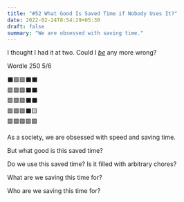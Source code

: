 ```yaml
---
title: "#52 What Good Is Saved Time if Nobody Uses It?"
date: 2022-02-24T8:54:29+05:30
draft: false
summary: "We are obsessed with saving time."
---
```


I thought I had it at two. Could I _[be](https://memegenerator.net/img/instances/59277106/could-i-be-any-more-wrong.jpg)_ any more wrong?

Wordle 250 5/6

⬛🟩🟩⬛⬛\
🟩🟩🟩⬛⬛\
🟩🟩🟩⬛⬛\
🟩🟩🟩⬛🟨\
🟩🟩🟩🟩🟩

As a society, we are obsessed with speed and saving time.

But what good is this saved time?

Do we use this saved time? Is it filled with arbitrary chores?

What are we saving this time for?

Who are we saving this time for?
